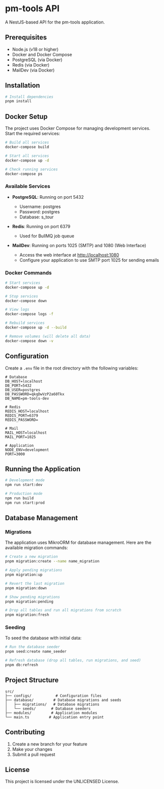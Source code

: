 # pm-tools API

A NestJS-based API for the pm-tools application.

## Prerequisites

- Node.js (v18 or higher)
- Docker and Docker Compose
- PostgreSQL (via Docker)
- Redis (via Docker)
- MailDev (via Docker)

## Installation

```bash
# Install dependencies
pnpm install
```

## Docker Setup

The project uses Docker Compose for managing development services. Start the required services:

```bash
# Build all services
docker-compose build

# Start all services
docker-compose up -d

# Check running services
docker-compose ps
```

### Available Services

- **PostgreSQL**: Running on port 5432
  - Username: postgres
  - Password: postgres
  - Database: s_tour

- **Redis**: Running on port 6379
  - Used for BullMQ job queue

- **MailDev**: Running on ports 1025 (SMTP) and 1080 (Web Interface)
  - Access the web interface at <http://localhost:1080>
  - Configure your application to use SMTP port 1025 for sending emails

### Docker Commands

```bash
# Start services
docker-compose up -d

# Stop services
docker-compose down

# View logs
docker-compose logs -f

# Rebuild services
docker-compose up -d --build

# Remove volumes (will delete all data)
docker-compose down -v
```

## Configuration

Create a `.env` file in the root directory with the following variables:

```env
# Database
DB_HOST=localhost
DB_PORT=5432
DB_USER=postgres
DB_PASSWORD=qkqDwVzP2a60Tkx
DB_NAME=pm-tools-dev

# Redis
REDIS_HOST=localhost
REDIS_PORT=6379
REDIS_PASSWORD=

# Mail
MAIL_HOST=localhost
MAIL_PORT=1025

# Application
NODE_ENV=development
PORT=3000
```

## Running the Application

```bash
# Development mode
npm run start:dev

# Production mode
npm run build
npm run start:prod
```

## Database Management

### Migrations

The application uses MikroORM for database management. Here are the available migration commands:

```bash
# Create a new migration
pnpm migration:create --name name_migration

# Apply pending migrations
pnpm migration:up

# Revert the last migration
pnpm migration:down

# Show pending migrations
pnpm migration:pending

# Drop all tables and run all migrations from scratch
pnpm migration:fresh
```

### Seeding

To seed the database with initial data:

```bash
# Run the database seeder
pnpm seed:create name_seeder

# Refresh database (drop all tables, run migrations, and seed)
pnpm db:refresh
```

## Project Structure

```
src/
├── configs/           # Configuration files
├── database/         # Database migrations and seeds
│   ├── migrations/   # Database migrations
│   └── seeds/       # Database seeders
├── modules/         # Application modules
└── main.ts         # Application entry point
```

## Contributing

1. Create a new branch for your feature
2. Make your changes
3. Submit a pull request

## License

This project is licensed under the UNLICENSED License.
